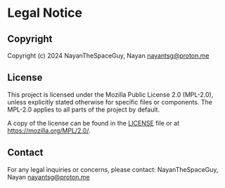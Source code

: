 # Legal Notice

## Copyright
Copyright (c) 2024 NayanTheSpaceGuy, Nayan <nayantsg@proton.me>

## License
This project is licensed under the Mozilla Public License 2.0 (MPL-2.0), unless explicitly stated otherwise for specific files or components. The MPL-2.0 applies to all parts of the project by default.

A copy of the license can be found in the [LICENSE](LICENSE) file or at https://mozilla.org/MPL/2.0/.

## Contact
For any legal inquiries or concerns, please contact:
NayanTheSpaceGuy, Nayan <nayantsg@proton.me>
